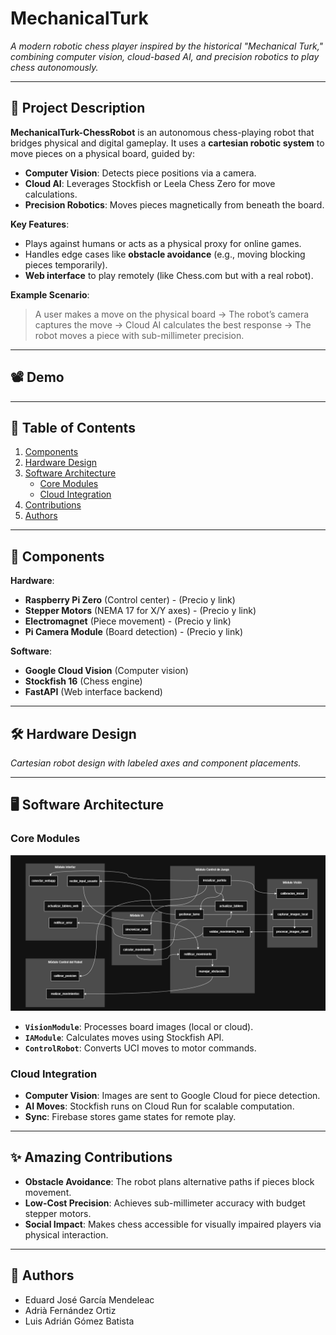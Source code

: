 # MechanicalTurk  
*A modern robotic chess player inspired by the historical "Mechanical Turk," combining computer vision, cloud-based AI, and precision robotics to play chess autonomously.*  

---

## 🎯 Project Description  
**MechanicalTurk-ChessRobot** is an autonomous chess-playing robot that bridges physical and digital gameplay. It uses a **cartesian robotic system** to move pieces on a physical board, guided by:  
- **Computer Vision**: Detects piece positions via a camera.  
- **Cloud AI**: Leverages Stockfish or Leela Chess Zero for move calculations.  
- **Precision Robotics**: Moves pieces magnetically from beneath the board.  

**Key Features**:  
- Plays against humans or acts as a physical proxy for online games.  
- Handles edge cases like **obstacle avoidance** (e.g., moving blocking pieces temporarily).  
- **Web interface** to play remotely (like Chess.com but with a real robot).  

**Example Scenario**:  
> A user makes a move on the physical board → The robot’s camera captures the move → Cloud AI calculates the best response → The robot moves a piece with sub-millimeter precision.  

---

## 📽️ Demo  

---

## 📖 Table of Contents  
1. [Components](#-components)  
2. [Hardware Design](#-hardware-design)  
3. [Software Architecture](#-software-architecture)  
   - [Core Modules](#core-modules)  
   - [Cloud Integration](#cloud-integration)  
4. [Contributions](#-amazing-contributions)  
5. [Authors](#-authors)  

---

## 🔧 Components  
**Hardware**:  
- **Raspberry Pi Zero** (Control center) - (Precio y link)
- **Stepper Motors** (NEMA 17 for X/Y axes) - (Precio y link)
- **Electromagnet** (Piece movement) - (Precio y link)
- **Pi Camera Module** (Board detection) - (Precio y link)

**Software**:  
- **Google Cloud Vision** (Computer vision)  
- **Stockfish 16** (Chess engine)  
- **FastAPI** (Web interface backend)  

---

## 🛠️ Hardware Design  
*Cartesian robot design with labeled axes and component placements.*  

---

## 🖥️ Software Architecture  
### Core Modules  
![Module Diagram](https://github.com/AdriaFerOrtiz/ProyectoMechanicalTurk/blob/main/Schemes-Img/Arquitectura_Software_Completa.png)  
- **`VisionModule`**: Processes board images (local or cloud).  
- **`IAModule`**: Calculates moves using Stockfish API.  
- **`ControlRobot`**: Converts UCI moves to motor commands.  

### Cloud Integration  
- **Computer Vision**: Images are sent to Google Cloud for piece detection.  
- **AI Moves**: Stockfish runs on Cloud Run for scalable computation.  
- **Sync**: Firebase stores game states for remote play.  

---

## ✨ Amazing Contributions  
- **Obstacle Avoidance**: The robot plans alternative paths if pieces block movement.  
- **Low-Cost Precision**: Achieves sub-millimeter accuracy with budget stepper motors.  
- **Social Impact**: Makes chess accessible for visually impaired players via physical interaction.  

---

## 👥 Authors  
- Eduard José García Mendeleac
- Adrià Fernández Ortiz
- Luis Adrián Gómez Batista
